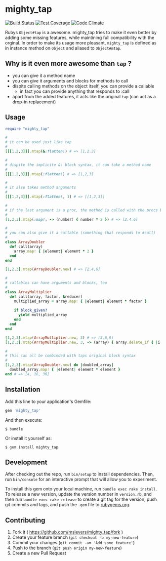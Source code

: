 # mighty_tap
[![Build Status](https://travis-ci.org/msievers/mighty_tap.svg)](https://travis-ci.org/msievers/mighty_tap)
[![Test Coverage](https://codeclimate.com/github/msievers/mighty_tap/badges/coverage.svg)](https://codeclimate.com/github/msievers/mighty_tap)
[![Code Climate](https://codeclimate.com/github/msievers/mighty_tap/badges/gpa.svg)](https://codeclimate.com/github/msievers/mighty_tap)

Rubys `Object#tap` is a awesome. mighty_tap tries to make it even better by adding some missing features, while maintining full compatibility with the orginal. In order to make its usage more pleasant, `mighty_tap` is defined as in instance method on `Object` and aliased to `Object#mtap`.

## Why is it even more awesome than `tap` ?
* you can give it a method name
* you can give it arguments and blocks for methods to call
* dispite calling methods on the object itself, you can provide a callable
  * in fact you can provide anything that responds to :call
* apart from the added features, it acts like the original `tap` (can act as a drop-in replacement)

## Usage

```ruby
require "mighty_tap"

#
# it can be used just like tap
#
[[[1,2,3]]].mtap(&:flatten!) # => [1,2,3]

#
# dispite the implicite &: block syntax, it can take a method name
#
[[[1,2,3]]].mtap(:flatten!) # => [1,2,3]

#
# it also takes method arguments
#
[[[1,2,3]]].mtap(:flatten!, 1) # => [[1,2,3]]

#
# if the last argument is a proc, the method is called with the procs block variant
#
[1,2,3].mtap(:map!, -> (number) { number * 2 }) # => [2,4,6]

#
# you can also give it a callable (something that responds to #call)
#
class ArrayDoubler
  def call(array)
    array.map! { |element| element * 2 }
  end
end

[1,2,3].mtap(ArrayDoubler.new) # => [2,4,6]

#
# callables can have arguments and blocks, too
#
class ArrayMultiplier
  def call(array, factor, &reducer)
    multiplied_array = array.map! { |element| element * factor }
    
    if block_given?
      yield multiplied_array
    end
  end
end

[1,2,3].mtap(ArrayMultiplier.new, 3) # => [3,6,9]
[1,2,3].mtap(ArrayMultiplier.new, 3, -> (array) { array.delete_if { |i| i < 9 } }) # => [9]

#
# this can all be combinded with taps original block syntax
#
[1,2,3].mtap(ArrayDoubler.new) do |doubled_array|
  doubled_array.map! { |element| element * element }
end # => [4, 16, 36]
```

## Installation

Add this line to your application's Gemfile:

```ruby
gem 'mighty_tap'
```

And then execute:

    $ bundle

Or install it yourself as:

    $ gem install mighty_tap

## Development

After checking out the repo, run `bin/setup` to install dependencies. Then, run `bin/console` for an interactive prompt that will allow you to experiment.

To install this gem onto your local machine, run `bundle exec rake install`. To release a new version, update the version number in `version.rb`, and then run `bundle exec rake release` to create a git tag for the version, push git commits and tags, and push the `.gem` file to [rubygems.org](https://rubygems.org).

## Contributing

1. Fork it ( https://github.com/msievers/mighty_tap/fork )
2. Create your feature branch (`git checkout -b my-new-feature`)
3. Commit your changes (`git commit -am 'Add some feature'`)
4. Push to the branch (`git push origin my-new-feature`)
5. Create a new Pull Request
